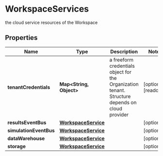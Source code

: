 

# WorkspaceServices

the cloud service resources of the Workspace

## Properties

Name | Type | Description | Notes
------------ | ------------- | ------------- | -------------
**tenantCredentials** | **Map&lt;String, Object&gt;** | a freeform credentials object for the Organization tenant. Structure depends on cloud provider |  [optional] [readonly]
**resultsEventBus** | [**WorkspaceService**](WorkspaceService.md) |  |  [optional]
**simulationEventBus** | [**WorkspaceService**](WorkspaceService.md) |  |  [optional]
**dataWarehouse** | [**WorkspaceService**](WorkspaceService.md) |  |  [optional]
**storage** | [**WorkspaceService**](WorkspaceService.md) |  |  [optional]



